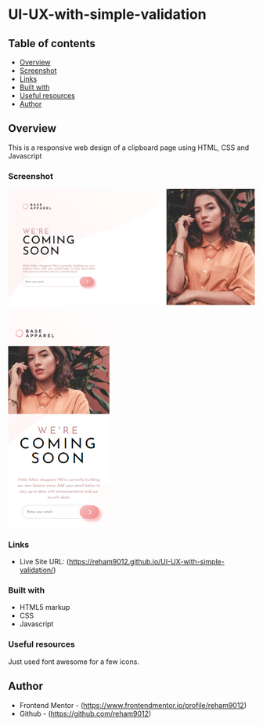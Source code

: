 # UI-UX-with-simple-validation
## Table of contents
 
- [Overview](#overview)
- [Screenshot](#screenshot)
- [Links](#links)
- [Built with](#built-with)
- [Useful resources](#useful-resources)
- [Author](#author)
 
## Overview
 
This is a responsive web design of a clipboard page using HTML, CSS and Javascript
 
### Screenshot
 
![](./base-apparel-coming-soon-master-index.png)
![](./mobile-base-apparel-coming-soon-master.png)
 
### Links
- Live Site URL: (https://reham9012.github.io/UI-UX-with-simple-validation/)
 
### Built with
 
- HTML5 markup
- CSS 
- Javascript


### Useful resources
 
Just used font awesome for a few icons.
 
## Author
 
- Frontend Mentor - (https://www.frontendmentor.io/profile/reham9012)
- Github - (https://github.com/reham9012)